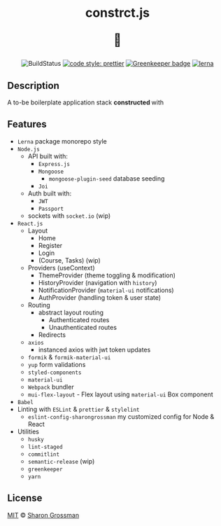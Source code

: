 <div align="center">
<h1>
constrct.js 

:construction:
</h1>

![BuildStatus](https://travis-ci.org/SharonGrossman/constrct.js.svg?branch=master) [![code style: prettier](https://img.shields.io/badge/code_style-prettier-ff69b4.svg?style=flat-square)](https://github.com/prettier/prettier) [![Greenkeeper badge](https://badges.greenkeeper.io/SharonGrossman/constrct.js.svg)](https://greenkeeper.io/) [![lerna](https://img.shields.io/badge/maintained%20with-lerna-cc00ff.svg)](https://lerna.js.org/)

</div>

## Description
A to-be boilerplate application stack <b> constructed </b> with

## Features
* ```Lerna``` package monorepo style
* ```Node.js```
  * API built with:
    * ```Express.js```
    * ```Mongoose```
      * ```mongoose-plugin-seed``` database seeding
    * ```Joi```
  * Auth built with:
    * ```JWT```
    * ```Passport```
  * sockets with ```socket.io``` (wip)
* ```React.js```
  * Layout
    * Home
    * Register
    * Login
    * (Course, Tasks) (wip)
  * Providers (useContext)
    * ThemeProvider (theme toggling & modification)
    * HistoryProvider (navigation with ```history```)
    * NotificationProvider (```material-ui``` notifications)
    * AuthProvider (handling token & user state)
  * Routing
    * abstract layout routing
      * Authenticated routes
      * Unauthenticated routes
    * Redirects
  * ```axios```
    * instanced axios with jwt token updates
  * ```formik``` & ```formik-material-ui```
  * ```yup``` form validations
  * ```styled-components```
  * ```material-ui```
  * ```Webpack``` bundler
  * ```mui-flex-layout``` - Flex layout using ```material-ui``` Box component
* ```Babel```
* Linting with ```ESLint``` & ```prettier``` & ```stylelint```
  * ```eslint-config-sharongrossman``` my customized config for Node & React
* Utilities
  * ```husky```
  * ```lint-staged```
  * ```commitlint```
  * ```semantic-release``` (wip)
  * ```greenkeeper```
  * ```yarn```

## License

[MIT](LICENSE) © [Sharon Grossman](https://github.com/sharongrossman)